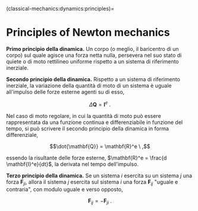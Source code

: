 <!--
```{article-info}
:author: basics
:date: "{sub-ref}`today`"
:read-time: "{sub-ref}`wordcount-minutes` min read"
```
-->

(classical-mechanics:dynamics:principles)=
# Principles of Newton mechanics

**Primo principio della dinamica.**
Un corpo (o meglio, il baricentro di un corpo) sul quale agisce una forza netta nulla, persevera nel suo stato di quiete o di moto rettilineo uniforme rispetto a un sistema di riferimento inerziale.

**Secondo principio della dinamica.** Rispetto a un sistema di riferimento inerziale, la variazione della quantità di moto di un sistema è uguale all'impulso delle forze esterne agenti su di esso,

$$\Delta \mathbf{Q} = \mathbf{I}^e \ .$$

Nel caso di moto regolare, in cui la quantità di moto può essere rappresentata da una funzione continua e differenziabile in funzione del tempo, si può scrivere il secondo principio della dinamica in forma differenziale,

$$\dot{\mathbf{Q}} = \mathbf{R}^e \ ,$$

essendo la risultante delle forze esterne, $\mathbf{R}^e = \frac{d \mathbf{I}^e}{dt}$, la derivata nel tempo dell'impulso.

**Terzo principio della dinamica.** Se un sistema $i$ esercita su un sistema $j$ una forza $\mathbf{F}_{ji}$, allora il sistema $j$ esercita sul sistema $i$ una forza $\mathbf{F}_{ij}$ "uguale e contraria", con modulo uguale e verso opposto,

$$\mathbf{F}_{ij} = - \mathbf{F}_{ji} \ .$$


